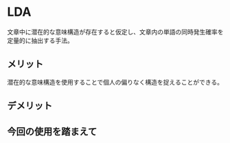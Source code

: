 # LDA

文章中に潜在的な意味構造が存在すると仮定し、文章内の単語の同時発生確率を定量的に抽出する手法。

## メリット

潜在的な意味構造を使用することで個人の偏りなく構造を捉えることができる。

## デメリット



## 今回の使用を踏まえて
